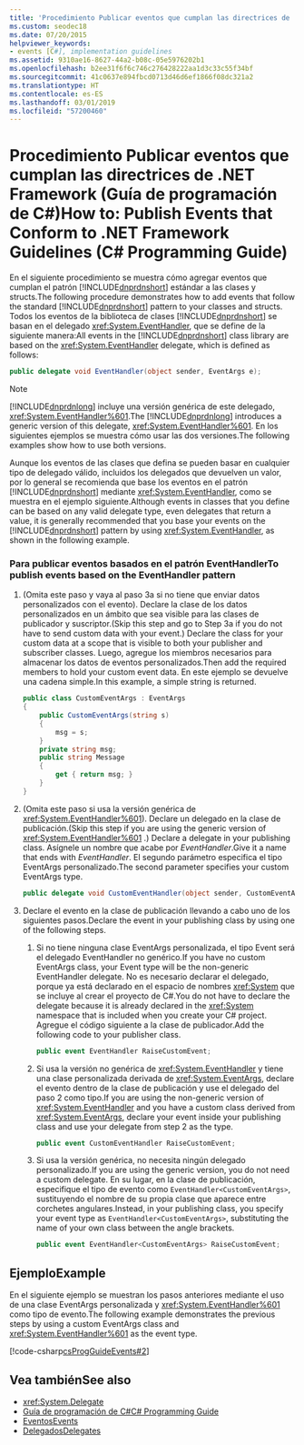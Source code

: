 ```yaml
---
title: 'Procedimiento Publicar eventos que cumplan las directrices de .NET Framework: Guía de programación de C#'
ms.custom: seodec18
ms.date: 07/20/2015
helpviewer_keywords:
- events [C#], implementation guidelines
ms.assetid: 9310ae16-8627-44a2-b08c-05e5976202b1
ms.openlocfilehash: b2ee31f6f6c746c276428222aa1d3c33c55f34bf
ms.sourcegitcommit: 41c0637e894fbcd0713d46d6ef1866f08dc321a2
ms.translationtype: HT
ms.contentlocale: es-ES
ms.lasthandoff: 03/01/2019
ms.locfileid: "57200460"
---
```

# <a name="how-to-publish-events-that-conform-to-net-framework-guidelines-c-programming-guide"></a><span data-ttu-id="9b7a1-102">Procedimiento Publicar eventos que cumplan las directrices de .NET Framework (Guía de programación de C#)</span><span class="sxs-lookup"><span data-stu-id="9b7a1-102">How to: Publish Events that Conform to .NET Framework Guidelines (C# Programming Guide)</span></span>
<span data-ttu-id="9b7a1-103">En el siguiente procedimiento se muestra cómo agregar eventos que cumplan el patrón [!INCLUDE[dnprdnshort](~/includes/dnprdnshort-md.md)] estándar a las clases y structs.</span><span class="sxs-lookup"><span data-stu-id="9b7a1-103">The following procedure demonstrates how to add events that follow the standard [!INCLUDE[dnprdnshort](~/includes/dnprdnshort-md.md)] pattern to your classes and structs.</span></span> <span data-ttu-id="9b7a1-104">Todos los eventos de la biblioteca de clases [!INCLUDE[dnprdnshort](~/includes/dnprdnshort-md.md)] se basan en el delegado <xref:System.EventHandler>, que se define de la siguiente manera:</span><span class="sxs-lookup"><span data-stu-id="9b7a1-104">All events in the [!INCLUDE[dnprdnshort](~/includes/dnprdnshort-md.md)] class library are based on the <xref:System.EventHandler> delegate, which is defined as follows:</span></span>  
  
```csharp  
public delegate void EventHandler(object sender, EventArgs e);  
```  
  
> [!NOTE]
>  <span data-ttu-id="9b7a1-105">[!INCLUDE[dnprdnlong](~/includes/dnprdnlong-md.md)] incluye una versión genérica de este delegado, <xref:System.EventHandler%601>.</span><span class="sxs-lookup"><span data-stu-id="9b7a1-105">The [!INCLUDE[dnprdnlong](~/includes/dnprdnlong-md.md)] introduces a generic version of this delegate, <xref:System.EventHandler%601>.</span></span> <span data-ttu-id="9b7a1-106">En los siguientes ejemplos se muestra cómo usar las dos versiones.</span><span class="sxs-lookup"><span data-stu-id="9b7a1-106">The following examples show how to use both versions.</span></span>  
  
 <span data-ttu-id="9b7a1-107">Aunque los eventos de las clases que defina se pueden basar en cualquier tipo de delegado válido, incluidos los delegados que devuelven un valor, por lo general se recomienda que base los eventos en el patrón [!INCLUDE[dnprdnshort](~/includes/dnprdnshort-md.md)] mediante <xref:System.EventHandler>, como se muestra en el ejemplo siguiente.</span><span class="sxs-lookup"><span data-stu-id="9b7a1-107">Although events in classes that you define can be based on any valid delegate type, even delegates that return a value, it is generally recommended that you base your events on the [!INCLUDE[dnprdnshort](~/includes/dnprdnshort-md.md)] pattern by using <xref:System.EventHandler>, as shown in the following example.</span></span>  
  
### <a name="to-publish-events-based-on-the-eventhandler-pattern"></a><span data-ttu-id="9b7a1-108">Para publicar eventos basados en el patrón EventHandler</span><span class="sxs-lookup"><span data-stu-id="9b7a1-108">To publish events based on the EventHandler pattern</span></span>  
  
1.  <span data-ttu-id="9b7a1-109">(Omita este paso y vaya al paso 3a si no tiene que enviar datos personalizados con el evento). Declare la clase de los datos personalizados en un ámbito que sea visible para las clases de publicador y suscriptor.</span><span class="sxs-lookup"><span data-stu-id="9b7a1-109">(Skip this step and go to Step 3a if you do not have to send custom data with your event.) Declare the class for your custom data at a scope that is visible to both your publisher and subscriber classes.</span></span> <span data-ttu-id="9b7a1-110">Luego, agregue los miembros necesarios para almacenar los datos de eventos personalizados.</span><span class="sxs-lookup"><span data-stu-id="9b7a1-110">Then add the required members to hold your custom event data.</span></span> <span data-ttu-id="9b7a1-111">En este ejemplo se devuelve una cadena simple.</span><span class="sxs-lookup"><span data-stu-id="9b7a1-111">In this example, a simple string is returned.</span></span>  
  
    ```csharp  
    public class CustomEventArgs : EventArgs  
    {  
        public CustomEventArgs(string s)  
        {  
            msg = s;  
        }  
        private string msg;  
        public string Message  
        {  
            get { return msg; }  
        }   
    }  
    ```  
  
2.  <span data-ttu-id="9b7a1-112">(Omita este paso si usa la versión genérica de <xref:System.EventHandler%601>). Declare un delegado en la clase de publicación.</span><span class="sxs-lookup"><span data-stu-id="9b7a1-112">(Skip this step if you are using the generic version of <xref:System.EventHandler%601> .) Declare a delegate in your publishing class.</span></span> <span data-ttu-id="9b7a1-113">Asígnele un nombre que acabe por *EventHandler*.</span><span class="sxs-lookup"><span data-stu-id="9b7a1-113">Give it a name that ends with *EventHandler*.</span></span> <span data-ttu-id="9b7a1-114">El segundo parámetro especifica el tipo EventArgs personalizado.</span><span class="sxs-lookup"><span data-stu-id="9b7a1-114">The second parameter specifies your custom EventArgs type.</span></span>  
  
    ```csharp  
    public delegate void CustomEventHandler(object sender, CustomEventArgs a);  
    ```  
  
3.  <span data-ttu-id="9b7a1-115">Declare el evento en la clase de publicación llevando a cabo uno de los siguientes pasos.</span><span class="sxs-lookup"><span data-stu-id="9b7a1-115">Declare the event in your publishing class by using one of the following steps.</span></span>  
  
    1.  <span data-ttu-id="9b7a1-116">Si no tiene ninguna clase EventArgs personalizada, el tipo Event será el delegado EventHandler no genérico.</span><span class="sxs-lookup"><span data-stu-id="9b7a1-116">If you have no custom EventArgs class, your Event type will be the non-generic EventHandler delegate.</span></span> <span data-ttu-id="9b7a1-117">No es necesario declarar el delegado, porque ya está declarado en el espacio de nombres <xref:System> que se incluye al crear el proyecto de C#.</span><span class="sxs-lookup"><span data-stu-id="9b7a1-117">You do not have to declare the delegate because it is already declared in the <xref:System> namespace that is included when you create your C# project.</span></span> <span data-ttu-id="9b7a1-118">Agregue el código siguiente a la clase de publicador.</span><span class="sxs-lookup"><span data-stu-id="9b7a1-118">Add the following code to your publisher class.</span></span>  
  
        ```csharp  
        public event EventHandler RaiseCustomEvent;  
        ```  
  
    2.  <span data-ttu-id="9b7a1-119">Si usa la versión no genérica de <xref:System.EventHandler> y tiene una clase personalizada derivada de <xref:System.EventArgs>, declare el evento dentro de la clase de publicación y use el delegado del paso 2 como tipo.</span><span class="sxs-lookup"><span data-stu-id="9b7a1-119">If you are using the non-generic version of <xref:System.EventHandler> and you have a custom class derived from <xref:System.EventArgs>, declare your event inside your publishing class and use your delegate from step 2 as the type.</span></span>  
  
        ```csharp  
        public event CustomEventHandler RaiseCustomEvent;  
        ```  
  
    3.  <span data-ttu-id="9b7a1-120">Si usa la versión genérica, no necesita ningún delegado personalizado.</span><span class="sxs-lookup"><span data-stu-id="9b7a1-120">If you are using the generic version, you do not need a custom delegate.</span></span> <span data-ttu-id="9b7a1-121">En su lugar, en la clase de publicación, especifique el tipo de evento como `EventHandler<CustomEventArgs>`, sustituyendo el nombre de su propia clase que aparece entre corchetes angulares.</span><span class="sxs-lookup"><span data-stu-id="9b7a1-121">Instead, in your publishing class, you specify your event type as `EventHandler<CustomEventArgs>`, substituting the name of your own class between the angle brackets.</span></span>  
  
        ```csharp  
        public event EventHandler<CustomEventArgs> RaiseCustomEvent;  
        ```  
  
## <a name="example"></a><span data-ttu-id="9b7a1-122">Ejemplo</span><span class="sxs-lookup"><span data-stu-id="9b7a1-122">Example</span></span>  
 <span data-ttu-id="9b7a1-123">En el siguiente ejemplo se muestran los pasos anteriores mediante el uso de una clase EventArgs personalizada y <xref:System.EventHandler%601> como tipo de evento.</span><span class="sxs-lookup"><span data-stu-id="9b7a1-123">The following example demonstrates the previous steps by using a custom EventArgs class and <xref:System.EventHandler%601> as the event type.</span></span>  
  
 [!code-csharp[csProgGuideEvents#2](~/samples/snippets/csharp/VS_Snippets_VBCSharp/csProgGuideEvents/CS/Events.cs#2)]  
  
## <a name="see-also"></a><span data-ttu-id="9b7a1-124">Vea también</span><span class="sxs-lookup"><span data-stu-id="9b7a1-124">See also</span></span>

- <xref:System.Delegate>
- [<span data-ttu-id="9b7a1-125">Guía de programación de C#</span><span class="sxs-lookup"><span data-stu-id="9b7a1-125">C# Programming Guide</span></span>](../../../csharp/programming-guide/index.md)
- [<span data-ttu-id="9b7a1-126">Eventos</span><span class="sxs-lookup"><span data-stu-id="9b7a1-126">Events</span></span>](../../../csharp/programming-guide/events/index.md)
- [<span data-ttu-id="9b7a1-127">Delegados</span><span class="sxs-lookup"><span data-stu-id="9b7a1-127">Delegates</span></span>](../../../csharp/programming-guide/delegates/index.md)
